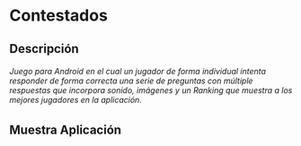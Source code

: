 # Contestados
## Descripción
###### Juego para Android en el cual un jugador de forma individual intenta responder de forma correcta una serie de preguntas con múltiple respuestas que incorpora sonido, imágenes y un Ranking que muestra a los mejores jugadores en la aplicación.
## Muestra Aplicación

